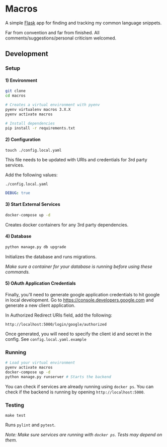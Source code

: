 # Macros

A simple [Flask](http://flask.pocoo.org/) app for finding and tracking my common language snippets.

Far from convention and far from finished. All comments/suggestions/personal criticism welcomed.

## Development


### Setup

#### 1) Environment

```bash
git clone
cd macros

# Creates a virtual environment with pyenv
pyenv virtualenv macros 3.X.X
pyenv activate macros

# Install dependencies
pip install -r requirements.txt
```

#### 2) Configuration

```
touch ./config.local.yaml
```

This file needs to be updated with URIs and credentials for 3rd party services.

Add the following values:

`./config.local.yaml`

```yaml
DEBUG: true
```

#### 3) Start External Services


```bash
docker-compose up -d
```

Creates docker containers for any 3rd party dependencies.

#### 4) Database


```bash
python manage.py db upgrade
```

Initializes the database and runs migrations.

*Make sure a container for your database is running before using these commands.*

#### 5) OAuth Application Credentials

Finally, you'll need to generate google application credentials to hit google in local development.
Go to https://console.developers.google.com and generate a new client application.

In Authorized Redirect URIs field, add the following:

```
http://localhost:5000/login/google/authorized
```
Once generated, you will need to specify the client id and secret in the config. See `config.local.yaml.example`



### Running

```bash
# Load your virtual environment
pyenv activate macros
docker-compose up -d
python manage.py runserver # Starts the backend
```

You can check if services are already running using `docker ps`.
You can check if the backend is running by opening `http://localhost:5000`.

### Testing

```
make test
```

Runs `pylint` and `pytest`.

*Note: Make sure services are running with `docker ps`. Tests may depend on them.*
